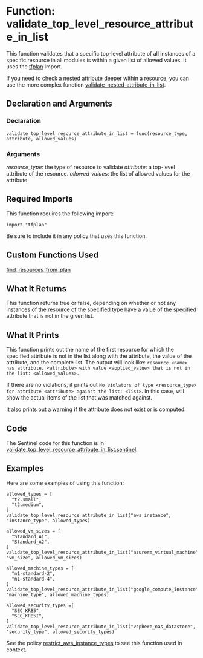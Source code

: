# Function: validate_top_level_resource_attribute_in_list
This function validates that a specific top-level attribute of all instances of a specific resource in all modules is within a given list of allowed values. It uses the [tfplan](https://www.terraform.io/docs/enterprise/sentinel/import/tfplan.html) import.

If you need to check a nested attribute deeper within a resource, you can use the more complex function [validate_nested_attribute_in_list](./validate_nested_attribute_in_list).

## Declaration and Arguments

### Declaration
`validate_top_level_resource_attribute_in_list = func(resource_type, attribute, allowed_values)`

### Arguments
*resource_type*: the type of resource to validate
*attribute*: a top-level attribute of the resource.
*allowed_values*: the list of allowed values for the attribute

## Required Imports
This function requires the following import:
```
import "tfplan"
```
Be sure to include it in any policy that uses this function.

## Custom Functions Used
[find_resources_from_plan](./find_resources_from_plan)

## What It Returns
This function returns true or false, depending on whether or not any instances of the resource of the specified type have a value of the specified attribute that is not in the given list.

## What It Prints
This function prints out the name of the first resource for which the specified attribute is not in the list along with the attribute, the value of the attribute, and the complete list. The output will look like: `resource <name> has attribute, <attribute> with value <applied_value> that is not in the list: <allowed_values>.`

If there are no violations, it prints out `No violators of type <resource_type> for attribute <attribute> against the list: <list>`. In this case, <list> will show the actual items of the list that was matched against.

It also prints out a warning if the attribute does not exist or is computed.

## Code
The Sentinel code for this function is in [validate_top_level_resource_attribute_in_list.sentinel](./validate_top_level_resource_attribute_in_list.sentinel).

## Examples
Here are some examples of using this function:
```
allowed_types = [
  "t2.small",
  "t2.medium",
]
validate_top_level_resource_attribute_in_list("aws_instance", "instance_type", allowed_types)

allowed_vm_sizes = [
  "Standard_A1",
  "Standard_A2",
]
validate_top_level_resource_attribute_in_list("azurerm_virtual_machine", "vm_size", allowed_vm_sizes)

allowed_machine_types = [
  "n1-standard-2",
  "n1-standard-4",
]
validate_top_level_resource_attribute_in_list("google_compute_instance", "machine_type", allowed_machine_types)

allowed_security_types =[
  "SEC_KRB5",
  "SEC_KRB5I",
]
validate_top_level_resource_attribute_in_list("vsphere_nas_datastore", "security_type", allowed_security_types)
```
See the policy [restrict_aws_instance_types](../policies/restrict_aws_instance_types.sentinel) to see this function used in context.
